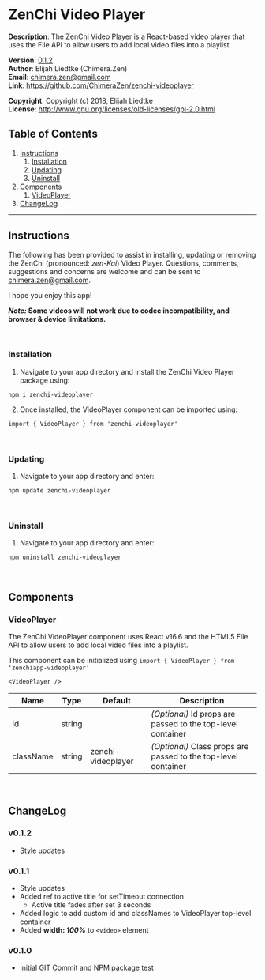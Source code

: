 # ZenChi Video Player

**Description**:  The ZenChi Video Player is a React-based video player that uses the File API to allow users to add local video files into a playlist

**Version**:      [0.1.2](#v012)  
**Author**:       Elijah Liedtke (Chimera.Zen)  
**Email**:        [chimera.zen@gmail.com](mailto:chimera.zen@gmail.com)  
**Link**:         https://github.com/ChimeraZen/zenchi-videoplayer

**Copyright**:    Copyright (c) 2018, Elijah Liedtke  
**License**:      http://www.gnu.org/licenses/old-licenses/gpl-2.0.html

## Table of Contents
1. [Instructions](#instructions)
    1. [Installation](#installation)
    2. [Updating](#updating)
    3. [Uninstall](#uninstall)
2. [Components](#components)
    1. [VideoPlayer](#videoplayer)
3. [ChangeLog](#changelog)

---

## Instructions
The following has been provided to assist in installing, updating or removing the ZenChi (pronounced: *zen-Kai*) Video Player. Questions, comments, suggestions and concerns are welcome and can be sent to [chimera.zen@gmail.com](mailto:chimera.zen@gmail.com).

I hope you enjoy this app!

***Note:* Some videos will not work due to codec incompatibility, and browser & device limitations.**

&nbsp;
### Installation
1. Navigate to your app directory and install the ZenChi Video Player package using:
```
npm i zenchi-videoplayer
```
2. Once installed, the VideoPlayer component can be imported using:
```
import { VideoPlayer } from 'zenchi-videoplayer'
```
&nbsp;
### Updating
1. Navigate to your app directory and enter:
```
npm update zenchi-videoplayer
```
&nbsp;
### Uninstall
1. Navigate to your app directory and enter:
```
npm uninstall zenchi-videoplayer
```

&nbsp;
## Components

### VideoPlayer
The ZenChi VideoPlayer component uses React v16.6 and the HTML5 File API to allow users to add local video files into a playlist.

This component can be initialized using `import { VideoPlayer } from 'zenchiapp-videoplayer'`

```
<VideoPlayer />
```

Name        |Type     |Default           |Description
------------|---------|------------------|-------------------------------
id          |string   |                  |*(Optional)* Id props are passed to the top-level container
className   |string   |zenchi-videoplayer|*(Optional)* Class props are passed to the top-level container

&nbsp;
## ChangeLog
### v0.1.2
* Style updates



### v0.1.1
* Style updates
* Added ref to active title for setTimeout connection
  * Active title fades after set 3 seconds
* Added logic to add custom id and classNames to VideoPlayer top-level container
* Added **width: *100%*** to `<video>` element



### v0.1.0
* Initial GIT Commit and NPM package test
